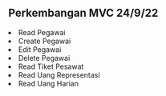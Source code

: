 <h2>
    Perkembangan MVC 24/9/22
</h2>

<li>Read Pegawai</li>
<li>Create Pegawai</li>
<li>Edit Pegawai</li>
<li>Delete Pegawai</li>

<li>Read Tiket Pesawat</li>
<li>Read Uang Representasi</li>
<li>Read Uang Harian</li>

